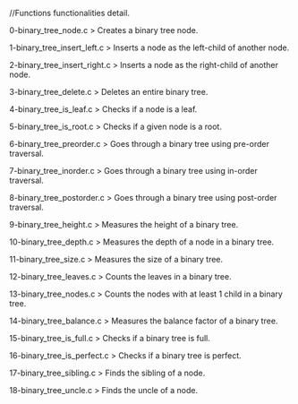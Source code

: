 //Functions functionalities detail.

0-binary_tree_node.c > Creates a binary tree node.

1-binary_tree_insert_left.c > Inserts a node as the left-child of another node.

2-binary_tree_insert_right.c > Inserts a node as the right-child of another node.

3-binary_tree_delete.c > Deletes an entire binary tree.

4-binary_tree_is_leaf.c > Checks if a node is a leaf.

5-binary_tree_is_root.c > Checks if a given node is a root.

6-binary_tree_preorder.c > Goes through a binary tree using pre-order traversal.

7-binary_tree_inorder.c > Goes through a binary tree using in-order traversal.

8-binary_tree_postorder.c > Goes through a binary tree using post-order traversal.

9-binary_tree_height.c > Measures the height of a binary tree.

10-binary_tree_depth.c > Measures the depth of a node in a binary tree.

11-binary_tree_size.c > Measures the size of a binary tree.

12-binary_tree_leaves.c > Counts the leaves in a binary tree.

13-binary_tree_nodes.c > Counts the nodes with at least 1 child in a binary tree.

14-binary_tree_balance.c > Measures the balance factor of a binary tree.

15-binary_tree_is_full.c > Checks if a binary tree is full.

16-binary_tree_is_perfect.c > Checks if a binary tree is perfect.

17-binary_tree_sibling.c > Finds the sibling of a node.

18-binary_tree_uncle.c > Finds the uncle of a node.
